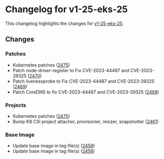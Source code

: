 # Changelog for v1-25-eks-25

This changelog highlights the changes for [v1-25-eks-25](https://github.com/aws/eks-distro/tree/v1-25-eks-25).

## Changes

### Patches
* Kubernetes patches ([2475](https://github.com/aws/eks-distro/pull/2475))
* Patch node-driver-register to Fix CVE-2023-44487 and CVE-2023-39325 ([2470](https://github.com/aws/eks-distro/pull/2470))
* Patch livenessprobe to Fix CVE-2023-44487 and CVE-2023-39325 ([2469](https://github.com/aws/eks-distro/pull/2469))
* Patch CoreDNS to fix CVE-2023-44487 and CVE-2023-39325 ([2468](https://github.com/aws/eks-distro/pull/2468))

### Projects
* Kubernetes patches ([2475](https://github.com/aws/eks-distro/pull/2475))
* Bump K8 CSI project attacher, provisioner, resizer, snapshotter ([2461](https://github.com/aws/eks-distro/pull/2461))

### Base Image
* Update base image in tag file(s) ([2459](https://github.com/aws/eks-distro/pull/2459))
* Update base image in tag file(s) ([2458](https://github.com/aws/eks-distro/pull/2458))

